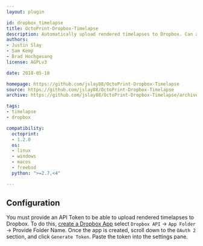 ```yaml
---
layout: plugin

id: dropbox_timelapse
title: OctoPrint-Dropbox-Timelapse
description: Automatically upload rendered timelapses to Dropbox. Can also delete after upload to save space on the Raspberry Pi SD Card.
authors:
- Justin Slay
- Sam Kemp
- Brad Hochgesang
license: AGPLv3

date: 2018-05-10

homepage: https://github.com/jslay88/OctoPrint-Dropbox-Timelapse
source: https://github.com/jslay88/OctoPrint-Dropbox-Timelapse
archive: https://github.com/jslay88/OctoPrint-Dropbox-Timelapse/archive/master.zip

tags:
- timelapse
- dropbox

compatibility:
  octoprint:
  - 1.2.0
  os:
  - linux
  - windows
  - macos
  - freebsd
  python: ">=2.7,<4"

---
```


## Configuration

You must provide an API Token to be able to upload rendered timelapses to Dropbox.
To do this, [create a Dropbox App](https://www.dropbox.com/developers/apps/create)
select `Dropbox API` -> `App Folder` -> Provide Folder Name.
Once the app is created, scroll down to the `OAuth 2` section, and click `Generate Token`. Paste the token into the
settings pane.
